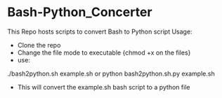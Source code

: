 # Bash-Python_Concerter
This Repo hosts scripts to convert Bash to Python script
Usage:

- Clone the repo
- Change the file mode to executable {chmod +x on the files}
- use:

./bash2python.sh example.sh or python bash2python.sh.py example.sh

- This will convert the example.sh bash script to a python file
